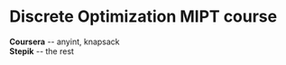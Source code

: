 # Discrete Optimization MIPT course<br>
**Coursera** -- anyint, knapsack<br>
**Stepik** -- the rest<br>
